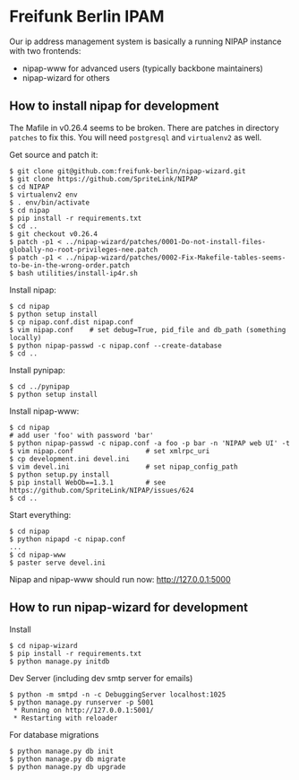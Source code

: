 Freifunk Berlin IPAM
====================

Our ip address management system is basically a running NIPAP instance with two
frontends:

* nipap-www for advanced users (typically backbone maintainers) 
* nipap-wizard for others

How to install nipap for development
------------------------------------

The Mafile in v0.26.4 seems to be broken. There are patches in directory
`patches` to fix this. You will need `postgresql` and `virtualenv2` as well.

Get source and patch it:

```
$ git clone git@github.com:freifunk-berlin/nipap-wizard.git
$ git clone https://github.com/SpriteLink/NIPAP
$ cd NIPAP
$ virtualenv2 env
$ . env/bin/activate
$ cd nipap
$ pip install -r requirements.txt
$ cd ..
$ git checkout v0.26.4
$ patch -p1 < ../nipap-wizard/patches/0001-Do-not-install-files-globally-no-root-privileges-nee.patch
$ patch -p1 < ../nipap-wizard/patches/0002-Fix-Makefile-tables-seems-to-be-in-the-wrong-order.patch
$ bash utilities/install-ip4r.sh
```

Install nipap:

```
$ cd nipap
$ python setup install
$ cp nipap.conf.dist nipap.conf
$ vim nipap.conf    # set debug=True, pid_file and db_path (something locally)
$ python nipap-passwd -c nipap.conf --create-database
$ cd ..
```

Install pynipap:

```
$ cd ../pynipap
$ python setup install
```

Install nipap-www:

```
$ cd nipap
# add user 'foo' with password 'bar'
$ python nipap-passwd -c nipap.conf -a foo -p bar -n 'NIPAP web UI' -t
$ vim nipap.conf                  # set xmlrpc_uri
$ cp development.ini devel.ini
$ vim devel.ini                   # set nipap_config_path
$ python setup.py install
$ pip install WebOb==1.3.1        # see https://github.com/SpriteLink/NIPAP/issues/624
$ cd ..
```

Start everything:

```
$ cd nipap
$ python nipapd -c nipap.conf
...
$ cd nipap-www
$ paster serve devel.ini
```

Nipap and nipap-www should run now: http://127.0.0.1:5000

How to run nipap-wizard for development
-------------------------------------------

Install

    $ cd nipap-wizard
    $ pip install -r requirements.txt
    $ python manage.py initdb


Dev Server (including dev smtp server for emails)

    $ python -m smtpd -n -c DebuggingServer localhost:1025
    $ python manage.py runserver -p 5001
     * Running on http://127.0.0.1:5001/
     * Restarting with reloader


For database migrations

    $ python manage.py db init
    $ python manage.py db migrate
    $ python manage.py db upgrade

